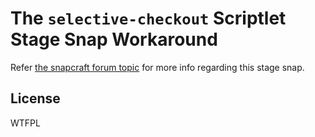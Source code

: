  

# The `selective-checkout` Scriptlet Stage Snap Workaround
Refer [the snapcraft forum topic]() for more info regarding this stage snap.

## License
WTFPL

